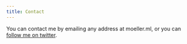 ```yaml
---
title: Contact
---
```


You can contact me by emailing any address at moeller.ml, or you can [follow me on twitter](http://twitter.com/moeller_ml).
